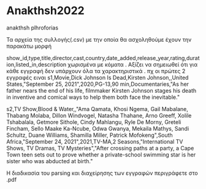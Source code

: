 # Anakthsh2022
anakthsh plhroforias 

Τα αρχεία της συλλογής(.csv) με την οποία θα ασχοληθούμε έχουν την παρακάτω μορφή

show_id,type,title,director,cast,country,date_added,release_year,rating,duration,listed_in,description χωρισμένα με κόματα . Αξίζει να σημειωθεί ότι για κάθε εγγραφή δεν υπάρχουν όλα τα χαρακτηριστικά .
πχ οι πρώτες 2 εγγραφές ειναι 
s1,Movie,Dick Johnson Is Dead,Kirsten Johnson,,United States,"September 25, 2021",2020,PG-13,90 min,Documentaries,"As her father nears the end of his life, filmmaker Kirsten Johnson stages his death in inventive and comical ways to help them both face the inevitable."

s2,TV Show,Blood & Water,,"Ama Qamata, Khosi Ngema, Gail Mabalane, Thabang Molaba, Dillon Windvogel, Natasha Thahane, Arno Greeff, Xolile Tshabalala, Getmore Sithole, Cindy Mahlangu, Ryle De Morny, Greteli Fincham, Sello Maake Ka-Ncube, Odwa Gwanya, Mekaila Mathys, Sandi Schultz, Duane Williams, Shamilla Miller, Patrick Mofokeng",South Africa,"September 24, 2021",2021,TV-MA,2 Seasons,"International TV Shows, TV Dramas, TV Mysteries","After crossing paths at a party, a Cape Town teen sets out to prove whether a private-school swimming star is her sister who was abducted at birth."

Η διαδικασία του parsing και διαχείρησης των εγγραφών περιγράφετε στο .pdf
